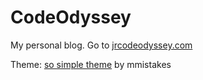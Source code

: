 # CodeOdyssey
My personal blog. Go to [jrcodeodyssey.com](http://jrcodeodyssey.com)

Theme: [so simple theme](https://github.com/mmistakes/so-simple-theme) by mmistakes
